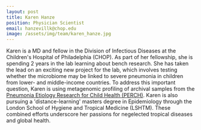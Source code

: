 ```yaml
---
layout: post
title: Karen Hanze
position: Physician Scientist
email: hanzevillk@chop.edu
image: /assets/img/team/karen_hanze.jpg
---
```


Karen is a MD and fellow in the Division of Infectious Diseases at the Children's Hospital of Philadelphia (CHOP).  As part of her fellowship, she is spending 2 years in the lab learning about bench research.  She has taken the lead on an exciting new project for the lab, which involves testing whether the microbiome may be linked to severe pneumonia in children from lower- and middle-income countries.  To address this important question, Karen is using metagenomic profiling of archival samples from the [Pneumonia Etiology Research for Child Health (PERCH)](https://perchresults.org/).  Karen is also pursuing a 'distance-learning' masters degree in Epidemiology through the London School of Hygiene and Tropical Medicine (LSHTM).  These combined efforts underscore her passions for negelected tropical diseases and global health.